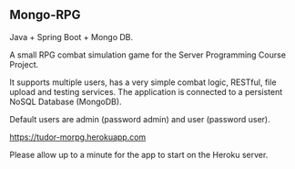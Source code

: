 ## Mongo-RPG
Java + Spring Boot + Mongo DB.

A small RPG combat simulation game for the Server Programming Course Project.

It supports multiple users, has a very simple combat logic, RESTful, file upload and testing services. The application is connected to a persistent NoSQL Database (MongoDB).

Default users are admin (password admin) and user (password user).

https://tudor-morpg.herokuapp.com

Please allow up to a minute for the app to start on the Heroku server.
